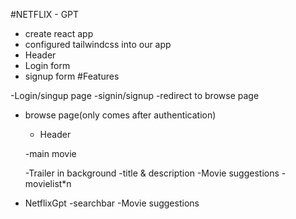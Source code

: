 #NETFLIX - GPT
- create react app
- configured tailwindcss into our app
- Header
- Login form
- signup form
#Features

-Login/singup page
  -signin/signup
  -redirect to browse page
  

- browse page(only comes after authentication)
  - Header

  -main movie

    -Trailer in background
    -title & description
    -Movie suggestions
      - movielist*n

- NetflixGpt
 -searchbar
 -Movie suggestions     